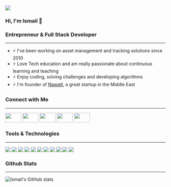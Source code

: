 <img src="https://pbs.twimg.com/profile_banners/111379418/1519443534/1500x500" />

### Hi, I'm Ismail 👋

### Entrepreneur & Full Stack Developer
___
* ⚡ I've been working on asset management and tracking solutions since 2010
* ⚡ Love Tech education and am really passionate about continuous learning and teaching
* ⚡ Enjoy coding, solving challenges and developing algorithms
* ⚡ I'm founder of <a href="https://nawatt.com" target="_blank">Nawatt</a>, a great startup in the Middle East

<!--
**ialkamal/ialkamal** is a ✨ _special_ ✨ repository because its `README.md` (this file) appears on your GitHub profile.

Here are some ideas to get you started:

- 🔭 I’m currently working on ...
- 🌱 I’m currently learning ...
- 👯 I’m looking to collaborate on ...
- 🤔 I’m looking for help with ...
- 💬 Ask me about ...
- 📫 How to reach me: ...
- 😄 Pronouns: ...
- ⚡ Fun fact: ...
-->

### Connect with Me
___
<a href="https://www.ismailalkamal.com/"><img src="https://www.flaticon.com/svg/vstatic/svg/1946/1946436.svg?token=exp=1618617608~hmac=81c56a94863b49c267d6d924d9461eee" width='50' height="30" /></a>
<a href="https://twitter.com/ialkamal"><img src="https://www.flaticon.com/svg/vstatic/svg/733/733635.svg?token=exp=1618616267~hmac=f530525d0e10680a7b79cb1938b24b1b" width="50" height="30" /></a>
<a href="https://www.linkedin.com/in/ismailalkamal/"><img src="https://www.flaticon.com/svg/vstatic/svg/1384/1384014.svg?token=exp=1618617324~hmac=8bc2ce9306983d5703079dfed385ce45" width="50" height="30" /></a>
<a href="https://medium.com/@ialkamal"><img src="https://www.flaticon.com/svg/vstatic/svg/2111/2111543.svg?token=exp=1618617480~hmac=470e53277f7e4e3ec35c8d9c95b6376a" width="50" height="30" /></a>
<a href="https://www.youtube.com/channel/UCPX35X_QOfWKyUYy9j208cg"><img src="https://www.flaticon.com/svg/vstatic/svg/1384/1384012.svg?token=exp=1618617337~hmac=0b263a483112e924260d331c26530a88" width="50" height="30" /></a>

### Tools & Technologies
___
![](https://img.shields.io/badge/Code-React-informational?style=flat-square&logo=React&logoColor=white&color=1b75bb) ![](https://img.shields.io/badge/Code-Node.js-informational?style=flat-square&logo=Node.js&logoColor=white&color=1b75bb) ![](https://img.shields.io/badge/Code-JavaScript-informational?style=flat-square&logo=JavaScript&logoColor=white&color=1b75bb) ![](https://img.shields.io/badge/Code-HTML-informational?style=flat-square&logo=HTML5&logoColor=white&color=1b75bb) ![](https://img.shields.io/badge/Code-CSS-informational?style=flat-square&logo=CSS3&logoColor=white&color=1b75bb) ![](https://img.shields.io/badge/Code-Python-informational?style=flat-square&logo=Python&logoColor=white&color=1b75bb) ![](https://img.shields.io/badge/Tool-GitHub-informational?style=flat-square&logo=GitHub&logoColor=white&color=1b75bb) ![](https://img.shields.io/badge/Tool-Docker-informational?style=flat-square&logo=Docker&logoColor=white&color=1b75bb) ![](https://img.shields.io/badge/Tool-VS%20Code-informational?style=flat-square&logo=Visual%20Studio%20Code&logoColor=white&color=1b75bb) ![](https://img.shields.io/badge/DB-SQLite-informational?style=flat-square&logo=SQLite&logoColor=white&color=1b75bb) ![](https://img.shields.io/badge/DB-PostgreSQL-informational?style=flat-square&logo=PostgreSQL&logoColor=white&color=1b75bb)

### Github Stats
___
![Ismail's GitHub stats](https://github-readme-stats.vercel.app/api?username=ialkamal&count_private=true&show_icons=true&theme=algolia)
